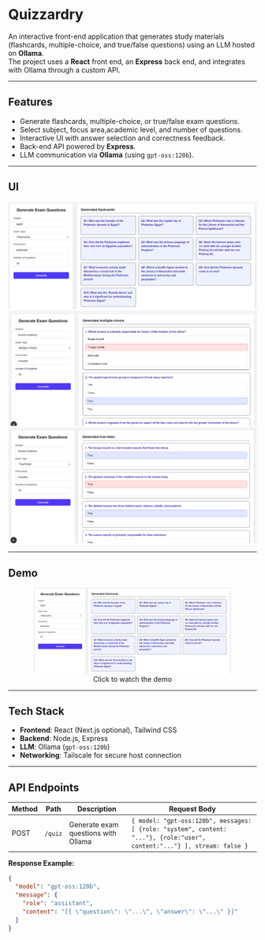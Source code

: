 # Quizzardry

An interactive front-end application that generates study materials (flashcards, multiple-choice, and true/false questions) using an LLM hosted on **Ollama**.  
The project uses a **React** front end, an **Express** back end, and integrates with Ollama through a custom API.

---

## Features

- Generate flashcards, multiple-choice, or true/false exam questions.
- Select subject, focus area,academic level, and number of questions.
- Interactive UI with answer selection and correctness feedback.
- Back-end API powered by **Express**.
- LLM communication via **Ollama** (using `gpt-oss:120b`).

---

## UI

![App Screenshot](Card.png)
![App Screenshot](MultipleChoice.png)
![App Screenshot](TF.png)

---

## Demo

<p align="center">
  <a href="https://www.youtube.com/watch?v=mh8hKno4xVM">
    <img src="Card.png" alt="App Screenshot" width="400"/>
  </a>
  <br>
  Click to watch the demo
</p>

---

## Tech Stack

- **Frontend**: React (Next.js optional), Tailwind CSS
- **Backend**: Node.js, Express
- **LLM**: Ollama (`gpt-oss:120b`)
- **Networking**: Tailscale for secure host connection

---

## API Endpoints

| Method | Path    | Description                         | Request Body                                                                                                             |
| ------ | ------- | ----------------------------------- | ------------------------------------------------------------------------------------------------------------------------ |
| POST   | `/quiz` | Generate exam questions with Ollama | `{ model: "gpt-oss:120b", messages: [ {role: "system", content: "..."}, {role:"user", content:"..."} ], stream: false }` |

**Response Example:**

```json
{
  "model": "gpt-oss:120b",
  "message": {
    "role": "assistant",
    "content": "[{ \"question\": \"...\", \"answer\": \"...\" }]"
  }
}
```
